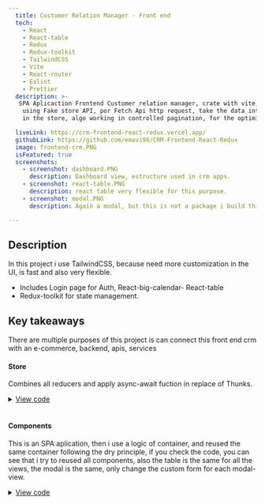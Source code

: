 ```yaml
---
  title: Customer Relation Manager - Front end
  tech:
    - React
    - React-table
    - Redux
    - Redux-toolkit
    - TailwindCSS
    - Vite
    - React-router
    - Eslint
    - Prettier
  description: >-
   SPA Aplicaction Frontend Customer relation manager, crate with vite, react-router, redux-toolkit,
    using Fake store API, por Fetch Api http request, take the data into a collection,
    in the store, algo working in controlled pagination, for the optimization, react-table.

  liveLink: https://crm-frontend-react-redux.vercel.app/
  githubLink: https://github.com/emavi98/CRM-Frontend-React-Redux
  image: frontend-crm.PNG
  isFeatured: true
  screenshots:
    - screenshot: dashboard.PNG
      description: Dashboard view, estructure used in crm apps.
    - screenshot: react-table.PNG
      description: react table very flexible for this purpose.
    - screenshot: modal.PNG
      description: Again a modal, but this is not a package i build this modal.

---
```


## Description

In this project i use TailwindCSS, because need more customization in the UI, is fast and also very flexible.

- Includes Login page for Auth, React-big-calendar- React-table
- Redux-toolkit for state management.

## Key takeaways

There are multiple purposes of this project is can connect this front end crm with an e-commerce, backend, apis, services

#### Store

Combines all reducers and apply async-await fuction in replace of Thunks.

<details>

  <summary>
    <ins>View code</ins>
    <span>
      <i class="fa-solid fa-angle-right"></i>
    </span>
  </summary>

```js
export const storeSlice = createSlice({
  name: "storeData",
  initialState: {
    // Pages
    actualPage: "dashboard",

    // Modals
    isProductModalOpen: false,
    isModalActionOpen: false,
    isNeWProduct: false,
    isModalFeatureOpen: false,

    // Tables
    infoData: [],
    infoColumns: [],
    selectedRecord: [],
    showSelectedrow: false,
    dataList: [],
  },
  reducers: {
    // Pages
    onChangeView: (state, payload) => {},

    // Modals
    onOpenProductModal: (state, { payload }) => {
      state.isNeWProduct
        ? (state.isProductModalOpen = true)
        : (state.isProductModalOpen = true);
      // state.selectedRecord = [{title: '',category: '',description: '',image:'',price:''}]
    },
    onCloseProductModal: (state) => {
      state.isProductModalOpen = false;
      state.selectedRecord = [];
    },

    onOpenDeleteModal: (state) => {
      state.isModalActionOpen = true;
    },

    onCloseDeleteModal: (state) => {
      state.isModalActionOpen = false;
    },

    onOpenFeatureModal: (state) => {
      state.isModalFeatureOpen = true;
    },

    onCloseFeatureModal: (state) => {
      state.isModalFeatureOpen = false;
    },

    // Tables
    onLoadTable: (state, { payload }) => {
      switch (payload.page) {
        case "dashboard":
          state.actualPage = payload.page;
          break;

        case "customers":
          state.actualPage = payload.page;
          state.dataList = payload.data;
          state.infoData = payload.data;
          state.infoColumns = Object.keys(payload.data[0])
            .filter(
              (key) =>
                // Exceptions
                key !== "name" && key !== "address" && key !== "__v"
            )
            .map((key) => {
              return { Header: key, accessor: key };
            });
          break;

        case "orders":
          state.actualPage = payload.page;
          state.dataList = payload.data;
          state.infoData = payload.data;
          state.infoColumns = Object.keys(payload.data[0])
            .filter(
              (key) =>
                // Exceptions
                key !== "products" && key !== "__v"
            )
            .map((key) => {
              return { Header: key, accessor: key };
            });

          break;

        case "products":
          state.actualPage = payload.page;
          state.dataList = payload.data;
          state.infoData = payload.data;
          state.infoColumns = Object.keys(payload.data[0])
            .filter(
              (key) => key !== "rating" /* Exceptions  && key !== "price" */
            )
            .map((key) => {
              return { Header: key, accessor: key };
            });

          break;

        default:
          break;
      }
    },

    onSelectRecord: (state, { payload }) => {
      state.selectedRecord = payload;
      console.log(state.selectedRecord);
    },

    // CRUD Table
    onAddNewProduct: (state, { payload }) => {
      state.infoData.push(payload);
      state.selectedRecord = [];
      state.isProductModalOpen = false;
    },
    onUpdateProduct: (state, { payload }) => {
      state.infoData = state.infoData.map((product) => {
        if (product.id === payload.id) {
          return payload;
        }
        return product;
      });
      state.isProductModalOpen = false;
    },

    onDeleteProduct: (state, { payload }) => {
      state.infoData = state.infoData.filter(
        (product) => product.id !== state.selectedRecord.id
      );
      state.selectedRecord = null;
      state.isModalActionOpen = false;
    },

    // Sidebar

    onClickSidebar: (state, { payload }) => {
      state.actualPage = payload;
    },
  }, // Reducers End
});

// Action creators are generated for each case reducer function
export const {
  // Pages
  onChangeView,

  // Modals
  onOpenProductModal,
  onCloseProductModal,
  onOpenFeatureModal,

  onOpenDeleteModal,
  onCloseDeleteModal,

  // Table
  onLoadTable,
  onSelectRecord,

  // CRUD Table
  onAddNewProduct,
  onUpdateProduct,
  onDeleteProduct,
  onCloseFeatureModal,

  // Sidebar
  onClickSidebar,
} = storeSlice.actions;
```

</details>
<br />

#### Components

This is an SPA aplication, then i use a logic of container, and reused the same container following the dry principle,
if you check the code, you can see that i try to reused all components, also the table is the same for all the views,
the modal is the same, only change the custom form for each modal-view.

<details>

  <summary>
    <ins>View code</ins>
    <span>
      <i class="fa-solid fa-angle-right"></i>
    </span>
  </summary>

```jsx
export const Dashboard = () => {
  const { actualPage } = useSelector((state) => state.storeData);

  const showFabAddNew = () => {
    switch (actualPage) {
      case "dashboard":
        break;
      case "customers":
        return <FabAddNew />;
      case "products":
        return <FabAddNew />;
      case "orders":
        return <FabAddNew />;

      default:
        break;
    }
  };

  const showContainer = () => {
    switch (actualPage) {
      case "dashboard":
        return <DashboardPage />;
      case "customers":
        return <CustomersPage />;
      case "products":
        return <ProductsPage />;
      case "orders":
        return <OrdersPage />;

      default:
        break;
    }
  };

  return (
    <>
      <Sidebar />
      <div className="ml-auto  mb-6 lg:w-[75%] xl:w-[80%] 2xl:w-[85%]">
        <Navbar />
        <div className="p-2 pt-2 2xl:container">
          <div className="flex flex-col  border-gray-300 rounded-xl">
            {showContainer()}
          </div>
        </div>
      </div>
      <CrudTableModal />
      {showFabAddNew()}
      <ModalConfirmation />
      <FeatureModal />
    </>
  );
};
```

</details>
<br />
